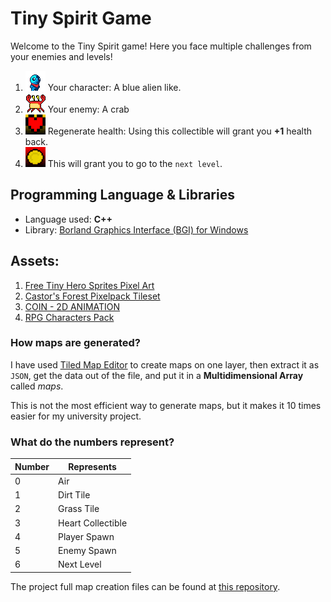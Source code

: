 # Tiny Spirit Game

Welcome to the Tiny Spirit game!
Here you face multiple challenges from your enemies and levels!

 1. ![Tiny Spirit Character](https://github.com/Daryan97/Tiny-Spirit-Game/raw/master/Assets/Player/player_right.gif) Your character: A blue alien like.
 2. ![Tiny Spirit Enemy](https://github.com/Daryan97/Tiny-Spirit-Game/raw/master/Assets/Enemy/monster_1_left.gif) Your enemy: A crab
3. ![Tiny Spirit Health](https://github.com/Daryan97/Tiny-Spirit-Game/raw/master/Assets/Map/Collectibles/heart.gif) Regenerate health: Using this collectible will grant you **+1** health back.
4. ![Tiny Spirit coin](https://github.com/Daryan97/Tiny-Spirit-Game/raw/master/Assets/Map/Collectibles/coin.gif) This will grant you to go to the `next level`.

## Programming Language & Libraries
- Language used: **C++**
- Library: [Borland Graphics Interface (BGI) for Windows](https://home.cs.colorado.edu/~main/bgi/doc/)

## Assets:
1. [Free Tiny Hero Sprites Pixel Art](https://free-game-assets.itch.io/free-tiny-hero-sprites-pixel-art)
2. [Castor's Forest Pixelpack Tileset](https://castorcreations.itch.io/castors-forest-pixelpack-tileset)
3. [COIN - 2D ANIMATION](https://gabriel-ceppas.itch.io/coin)
4. [RPG Characters Pack](https://ze0nni.itch.io/rpg-characters-pack)

### How maps are generated?
I have used [Tiled Map Editor](https://www.mapeditor.org/) to create maps on one layer, then extract it as ```JSON```, get the data out of the file, and put it in a **Multidimensional Array**  called *maps*.

This is not the most efficient way to generate maps, but it makes it 10 times easier for my university project.

### What do the numbers represent?
| Number | Represents |
|--|--|
| 0 | Air |
| 1 | Dirt Tile |
| 2 | Grass Tile |
| 3 | Heart Collectible |
| 4 | Player Spawn |
| 5 | Enemy Spawn |
| 6 | Next Level |

The project full map creation files can be found at [this repository](https://github.com/Daryan97/Tiny_Spirits_Map).
